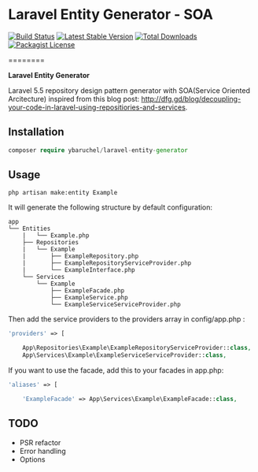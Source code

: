 # Laravel Entity Generator - SOA

[![Build Status](https://travis-ci.org/ybaruchel/laravel-entity-generator.svg?branch=master)](https://travis-ci.org/ybaruchel/laravel-entity-generator)
[![Latest Stable Version](https://poser.pugx.org/ybaruchel/laravel-entity-generator/version.png)](https://packagist.org/packages/ybaruchel/laravel-entity-generator)
[![Total Downloads](https://poser.pugx.org/ybaruchel/laravel-entity-generator/d/total.png)](https://packagist.org/packages/ybaruchel/laravel-entity-generator)
[![Packagist License](https://poser.pugx.org/ybaruchel/laravel-entity-generator/license.png)](http://choosealicense.com/licenses/mit/)

========

**Laravel Entity Generator**

Laravel 5.5 repository design pattern generator with SOA(Service Oriented Arcitecture) inspired from this blog post: http://dfg.gd/blog/decoupling-your-code-in-laravel-using-repositiories-and-services.

## Installation

```php
composer require ybaruchel/laravel-entity-generator
```

## Usage
```
php artisan make:entity Example
```

It will generate the following structure by default configuration:

```
app
└── Entities
    |   └── Example.php
    ├── Repositories
    |   └── Example
    |       ├── ExampleRepository.php
    |       ├── ExampleRepositoryServiceProvider.php
    |       └── ExampleInterface.php
    └── Services
        └── Example
            ├── ExampleFacade.php
            ├── ExampleService.php
            └── ExampleServiceServiceProvider.php
```

Then add the service providers to the providers array in config/app.php :

```php
'providers' => [

    App\Repositories\Example\ExampleRepositoryServiceProvider::class,
    App\Services\Example\ExampleServiceServiceProvider::class,
```

If you want to use the facade, add this to your facades in app.php:

```php
'aliases' => [

    'ExampleFacade' => App\Services\Example\ExampleFacade::class,

```

## TODO
- PSR refactor
- Error handling
- Options

